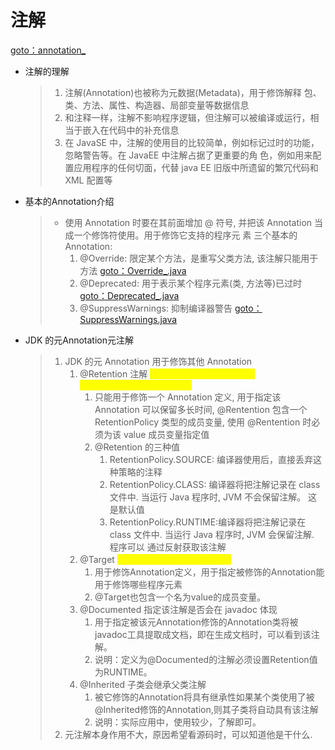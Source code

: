 # 注解

[goto：annotation\_](https://gitee.com/jia-yan\_dong/code/tree/master/Java/javacode/chapter11/src/com/hspedu/annotation\_)

*   注解的理解

    > 1. 注解(Annotation)也被称为元数据(Metadata)，用于修饰解释 包、类、方法、属性、构造器、局部变量等数据信息
    > 2. 和注释一样，注解不影响程序逻辑，但注解可以被编译或运行，相当于嵌入在代码中的补充信息
    > 3. 在 JavaSE 中，注解的使用目的比较简单，例如标记过时的功能，忽略警告等。在 JavaEE 中注解占据了更重要的角 色，例如用来配置应用程序的任何切面，代替 java EE 旧版中所遗留的繁冗代码和 XML 配置等


*   基本的Annotation介绍

    > * 使用 Annotation 时要在其前面增加 @ 符号, 并把该 Annotation 当成一个修饰符使用。用于修饰它支持的程序元 素 三个基本的 Annotation:
    >   1. @Override: 限定某个方法，是重写父类方法, 该注解只能用于方法 [goto：Override\_.java](https://gitee.com/jia-yan\_dong/code/blob/master/Java/javacode/chapter11/src/com/hspedu/annotation\_/Override\_.java)
    >   2. @Deprecated: 用于表示某个程序元素(类, 方法等)已过时 [goto：Deprecated\_.java](https://gitee.com/jia-yan\_dong/code/blob/master/Java/javacode/chapter11/src/com/hspedu/annotation\_/Deprecated\_.java)
    >   3. @SuppressWarnings: 抑制编译器警告 [goto：SuppressWarnings.java](https://gitee.com/jia-yan\_dong/code/blob/master/Java/javacode/chapter11/src/com/hspedu/annotation\_/SuppressWarnings\_.java)


*   JDK 的元Annotation元注解

    > 1. JDK 的元 Annotation 用于修饰其他 Annotation
    >    1. @Retention 注解 <mark style="color:yellow;">**指定注解的作用范围，三种 SOURCE,CLASS,RUNTIME**</mark>
    >       1. 只能用于修饰一个 Annotation 定义, 用于指定该 Annotation 可以保留多长时间, @Rentention 包含一个 RetentionPolicy 类型的成员变量, 使用 @Rentention 时必须为该 value 成员变量指定值
    >       2. @Retention 的三种值
    >          1. RetentionPolicy.SOURCE: 编译器使用后，直接丢弃这种策略的注释&#x20;
    >          2. RetentionPolicy.CLASS: 编译器将把注解记录在 class 文件中. 当运行 Java 程序时, JVM 不会保留注解。 这是默认值
    >          3. RetentionPolicy.RUNTIME:编译器将把注解记录在 class 文件中. 当运行 Java 程序时, JVM 会保留注解. 程序可以 通过反射获取该注解
    >    2. @Target <mark style="color:yellow;">**指定注解可以在哪些地方使用**</mark>
    >       1. 用于修饰Annotation定义，用于指定被修饰的Annotation能用于修饰哪些程序元素
    >       2. @Target也包含一个名为value的成员变量。
    >    3. @Documented 指定该注解是否会在 javadoc 体现
    >       1. 用于指定被该元Annotation修饰的Annotation类将被 javadoc工具提取成文档，即在生成文档时，可以看到该注解。
    >       2. 说明：定义为@Documented的注解必须设置Retention值为RUNTIME。
    >    4. @Inherited 子类会继承父类注解
    >       1. 被它修饰的Annotation将具有继承性如果某个类使用了被@Inherited修饰的Annotation,则其子类将自动具有该注解
    >       2. 说明：实际应用中，使用较少，了解即可。
    > 2. 元注解本身作用不大，原因希望看源码时，可以知道他是干什么.
